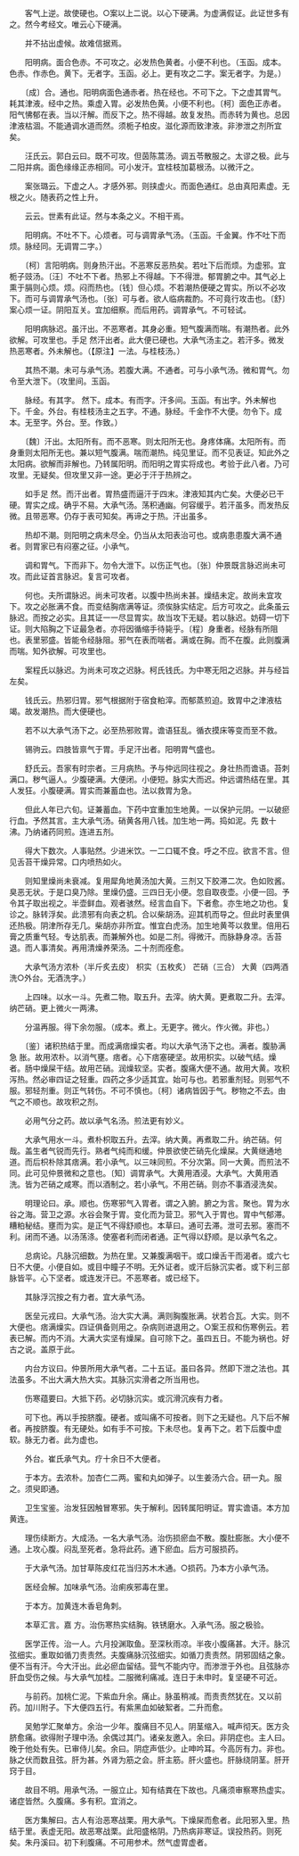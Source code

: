 <!-- { "loadSidebar": true } -->
　　客气上逆。故使硬也。○案以上二说。以心下硬满。为虚满假证。此证世多有之。然今考经文。唯云心下硬满。

　　并不拈出虚候。故难信据焉。

　　阳明病。面合色赤。不可攻之。必发热色黄者。小便不利也。（玉函。成本。色赤。作赤色。黄下。无者字。玉函。必上。更有攻之二字。案无者字。为是。）

　　〔成〕合。通也。阳明病面色通赤者。热在经也。不可下之。下之虚其胃气。耗其津液。经中之热。乘虚入胃。必发热色黄。小便不利也。〔柯〕面色正赤者。阳气怫郁在表。当以汗解。而反下之。热不得越。故复发热。而赤转为黄也。总因津液枯涸。不能通调水道而然。须栀子柏皮。滋化源而致津液。非渗泄之剂所宜矣。

　　汪氏云。郭白云曰。既不可攻。但茵陈蒿汤。调五苓散服之。太谬之极。此与二阳并病。面色缘缘正赤相同。可小发汗。宜桂枝加葛根汤。以微汗之。

　　案张璐云。下虚之人。才感外邪。则挟虚火。而面色通红。总由真阳素虚。无根之火。随表药之性上升。

　　云云。世素有此证。然与本条之义。不相干焉。

　　阳明病。不吐不下。心烦者。可与调胃承气汤。（玉函。千金翼。作不吐下而烦。脉经同。无调胃二字。）

　　〔柯〕言阳明病。则身热汗出。不恶寒反恶热矣。若吐下后而烦。为虚邪。宜栀子豉汤。〔汪〕不吐不下者。热邪上不得越。下不得泄。郁胃腑之中。其气必上熏于膈则心烦。烦。闷而热也。〔钱〕但心烦。不若潮热便硬之胃实。所以不必攻下。而可与调胃承气汤也。〔张〕可与者。欲人临病裁酌。不可竟行攻击也。〔舒〕案心烦一证。阴阳互关。宜加细察。而后用药。调胃承气。不可轻试。

　　阳明病脉迟。虽汗出。不恶寒者。其身必重。短气腹满而喘。有潮热者。此外欲解。可攻里也。手足 然汗出者。此大便已硬也。大承气汤主之。若汗多。微发热恶寒者。外未解也。（【原注】一法。与桂枝汤。）

　　其热不潮。未可与承气汤。若腹大满。不通者。可与小承气汤。微和胃气。勿令至大泄下。（攻里间。玉函。

　　脉经。有其字。 然下。成本。有而字。汗多间。玉函。有出字。外未解也下。千金。外台。有桂枝汤主之五字。不通。脉经。千金作不大便。勿令下。成本。无至字。外台。至。作致。）

　　〔魏〕汗出。太阳所有。而不恶寒。则太阳所无也。身疼体痛。太阳所有。而身重则太阳所无也。兼以短气腹满。喘而潮热。纯见里证。而不见表证。知此外之太阳病。欲解而非解也。乃转属阳明。而阳明之胃实将成也。考验于此八者。乃可攻里。无疑矣。但攻里又非一途。更必于汗于热辨之。

　　如手足 然。而汗出者。胃热盛而逼汗于四末。津液知其内亡矣。大便必已干硬。胃实之成。确乎不易。大承气汤。荡积通幽。何容缓乎。若汗虽多。而发热反微。且带恶寒。仍存于表可知矣。再谛之于热。汗出虽多。

　　热却不潮。则阳明之病未尽全。仍当从太阳表治可也。或病患患腹大满不通者。则胃家已有闷塞之征。小承气。

　　调和胃气。下而非下。勿令大泄下。以伤正气也。〔张〕仲景既言脉迟尚未可攻。而此证首言脉迟。复言可攻者。

　　何也。夫所谓脉迟。尚未可攻者。以腹中热尚未甚。燥结未定。故尚未宜攻下。攻之必胀满不食。而变结胸痞满等证。须俟脉实结定。后方可攻之。此条虽云脉迟。而按之必实。且其证一一尽显胃实。故当攻下无疑。若以脉迟。妨碍一切下证。则大陷胸之下证最急者。亦将因循缩手待毙乎。〔程〕身重者。经脉有所阻也。表里邪盛。皆能令经脉阻。邪气在表而喘者。满或在胸。而不在腹。此则腹满而喘。知外欲解。可攻里也。

　　案程氏以脉迟。为尚未可攻之迟脉。柯氏钱氏。为中寒无阳之迟脉。并与经旨左矣。

　　钱氏云。热邪归胃。邪气根据附于宿食粕滓。而郁蒸煎迫。致胃中之津液枯竭。故发潮热。而大便硬也。

　　若不以大承气汤下之。必至热邪败胃。谵语狂乱。循衣摸床等变而至不救。

　　锡驹云。四肢皆禀气于胃。手足汗出者。阳明胃气盛也。

　　舒氏云。吾家有时宗者。三月病热。予与仲远同往视之。身壮热而谵语。苔刺满口。秽气逼人。少腹硬满。大便闭。小便短。脉实大而迟。仲远谓热结在里。其人发狂。小腹硬满。胃实而兼蓄血也。法以救胃为急。

　　但此人年已六旬。证兼蓄血。下药中宜重加生地黄。一以保护元阴。一以破瘀行血。予然其言。主大承气汤。硝黄各用八钱。加生地一两。捣如泥。先 数十沸。乃纳诸药同煎。连进五剂。

　　得大下数次。人事贴然。少进米饮。一二口辄不食。呼之不应。欲言不言。但见舌苔干燥异常。口内喷热如火。

　　则知里燥尚未衰减。复用犀角地黄汤加大黄。三剂又下胶滞二次。色如败酱。臭恶无状。于是口臭乃除。里燥仍盛。三四日无小便。忽自取夜壶。小便一回。予令其子取出视之。半壶鲜血。观者骇然。经言血自下。下者愈。亦生地之功也。复诊之。脉转浮矣。此溃邪有向表之机。合以柴胡汤。迎其机而导之。但此时表里俱还热极。阴津所存无几。柴胡亦非所宜。惟宜白虎汤。加生地黄芩以救里。倍用石膏之质重气轻。专达肌表。而兼解外也。如是二剂。得微汗。而脉静身凉。舌苔退。而人事清矣。再用清燥养荣汤。二十剂而痊愈。

　　大承气汤方浓朴（半斤炙去皮） 枳实（五枚炙） 芒硝（三合） 大黄（四两酒洗○外台。无酒洗字。）

　　上四味。以水一斗。先煮二物。取五升。去滓。纳大黄。更煮取二升。去滓。纳芒硝。更上微火一两沸。

　　分温再服。得下余勿服。（成本。煮上。无更字。微火。作火微。非也。）

　　〔鉴〕诸积热结于里。而成满痞燥实者。均以大承气汤下之也。满者。腹胁满急 胀。故用浓朴。以消气壅。痞者。心下痞塞硬坚。故用枳实。以破气结。燥者。肠中燥屎干结。故用芒硝。润燥软坚。实者。腹痛大便不通。故用大黄。攻积泻热。然必审四证之轻重。四药之多少适其宜。始可与也。若邪重剂轻。则邪气不服。邪轻剂重。则正气转伤。不可不慎也。〔柯〕诸病皆因于气。秽物之不去。由气之不顺也。故攻积之剂。

　　必用气分之药。故以承气名汤。煎法更有妙义。

　　大承气用水一斗。煮朴枳取五升。去滓。纳大黄。再煮取二升。纳芒硝。何哉。盖生者气锐而先行。熟者气纯而和缓。仲景欲使芒硝先化燥屎。大黄继通地道。而后枳朴除其痞满。若小承气。以三味同煎。不分次第。同一大黄。而煎法不同。此可见仲景微和之意也。〔知〕调胃承气。大黄用酒浸。大承气。大黄用酒洗。皆为芒硝之咸寒。而以酒制之。若小承气。不用芒硝。则亦不事酒浸洗矣。

　　明理论曰。承。顺也。伤寒邪气入胃者。谓之入腑。腑之为言。聚也。胃为水谷之海。营卫之源。水谷会聚于胃。变化而为营卫。邪气入于胃也。胃中气郁滞。糟粕秘结。壅而为实。是正气不得舒顺也。本草曰。通可去滞。泄可去邪。塞而不利。闭而不通。以汤荡涤。使塞者利而闭者通。正气得以舒顺。是以承气名之。

　　总病论。凡脉沉细数。为热在里。又兼腹满咽干。或口燥舌干而渴者。或六七日不大便。小便自如。或目中瞳子不明。无外证者。或汗后脉沉实者。或下利三部脉皆平。心下坚者。或连发汗已。不恶寒者。或已经下。

　　其脉浮沉按之有力者。宜大承气汤。

　　医垒元戎曰。大承气汤。治大实大满。满则胸腹胀满。状若合瓦。大实。则不大便也。痞满燥实。四证俱备则用之。杂病则进退用之。○案王叔和伤寒例云。若表已解。而内不消。大满大实坚有燥屎。自可除下之。虽四五日。不能为祸也。好古之说。盖原于此。

　　内台方议曰。仲景所用大承气者。二十五证。虽曰各异。然即下泄之法也。其法虽多。不出大满大热大实。其脉沉实滑者之所当用也。

　　伤寒蕴要曰。大抵下药。必切脉沉实。或沉滑沉疾有力者。

　　可下也。再以手按脐腹。硬者。或叫痛不可按者。则下之无疑也。凡下后不解者。再按脐腹。有无硬处。如有手不可按。下未尽也。复再下之。若下后腹中虚软。脉无力者。此为虚也。

　　外台。崔氏承气丸。疗十余日不大便者。

　　于本方。去浓朴。加杏仁二两。蜜和丸如弹子。以生姜汤六合。研一丸。服之。须臾即通。

　　卫生宝鉴。治发狂因触冒寒邪。失于解利。因转属阳明证。胃实谵语。本方加黄连。

　　理伤续断方。大成汤。一名大承气汤。治伤损瘀血不散。腹肚膨胀。大小便不通。上攻心腹。闷乱至死者。急将此药。通下瘀血。后方可服损药。

　　于大承气汤。加甘草陈皮红花当归苏木木通。○损药。乃本方小承气汤。

　　医经会解。加味承气汤。治痢疾邪毒在里。

　　于本方。加黄连木香皂角刺。

　　本草汇言。嘉 方。治伤寒热实结胸。铁锈磨水。入承气汤。服之极验。

　　医学正传。治一人。六月投渊取鱼。至深秋雨凉。半夜小腹痛甚。大汗。脉沉弦细实。重取如循刀责责然。夫腹痛脉沉弦细实。如循刀责责然。阴邪固结之象。便不当有汗。今大汗出。此必瘀血留结。营气不能内守。而渗泄于外也。且弦脉亦肝血受伤之候。与大承气加桂。二服微利痛减。连日于未申时。复坚硬不可近。

　　与前药。加桃仁泥。下紫血升余。痛止。脉虽稍减。而责责然犹在。又以前药。加川附子。下大便四五行。有紫黑血如破絮者。二升而愈。

　　吴勉学汇聚单方。余治一少年。腹痛目不见人。阴茎缩入。喊声彻天。医方灸脐愈痛。欲得附子理中汤。余偶过其门。诸亲友邀入。余曰。非阴症也。主人曰。晚于他处有失。已审侍儿矣。余曰。阴症声低少。止呻吟耳。今高厉有力。非也。脉之伏而数且弦。肝为甚。外肾为筋之会。肝主筋。肝火盛也。肝脉绕阴茎。肝开窍于目。

　　故目不明。用承气汤。一服立止。知有结粪在下故也。凡痛须审察寒热虚实。诸症皆然。久腹痛。多有积。宜消之。

　　医方集解曰。古人有治恶寒战栗。用大承气。下燥屎而愈者。此阳邪入里。热结于里。表虚无阳。故恶寒战栗。此阳盛格阴。乃热病非寒证。误投热药。则死矣。朱丹溪曰。初下利腹痛。不可用参术。然气虚胃虚者。

